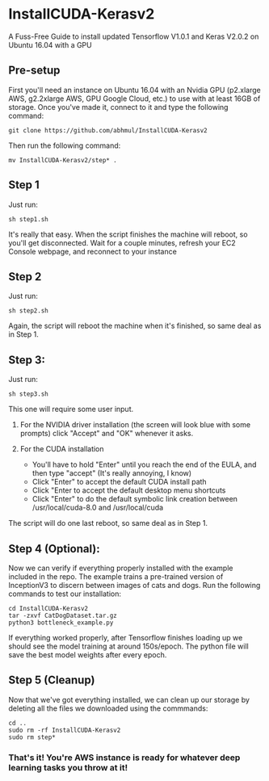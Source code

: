 # InstallCUDA-Kerasv2

A Fuss-Free Guide to install updated Tensorflow V1.0.1 and Keras V2.0.2 on Ubuntu 16.04 with a GPU

## Pre-setup

First you'll need an instance on Ubuntu 16.04 with an Nvidia GPU (p2.xlarge AWS, g2.2xlarge AWS, GPU Google Cloud, etc.) to use with at least 16GB of storage. Once you've made it, connect to it and type the following command:

```
git clone https://github.com/abhmul/InstallCUDA-Kerasv2
```

Then run the following command:

```
mv InstallCUDA-Kerasv2/step* .
```

## Step 1

Just run:

```
sh step1.sh
```

It's really that easy. When the script finishes the machine will reboot, so you'll get disconnected. Wait for a couple minutes, refresh your EC2 Console webpage, and reconnect to your instance

## Step 2

Just run:

```
sh step2.sh
```

Again, the script will reboot the machine when it's finished, so same deal as in Step 1.

## Step 3:

Just run:

```
sh step3.sh
```

This one will require some user input. 

1. For the NVIDIA driver installation (the screen will look blue with some prompts) click "Accept" and "OK" whenever it asks.

2. For the CUDA installation
   * You'll have to hold "Enter" until you reach the end of the EULA, and then type "accept" (It's really annoying, I know)
   * Click "Enter" to accept the default CUDA install path
   * Click "Enter to accept the default desktop menu shortcuts
   * Click "Enter" to do the default symbolic link creation between /usr/local/cuda-8.0 and /usr/local/cuda
 
 The script will do one last reboot, so same deal as in Step 1.

## Step 4 (Optional):

Now we can verify if everything properly installed with the example included in the repo. The example trains a pre-trained version of InceptionV3 to discern between images of cats and dogs. Run the following commands to test our installation:

```
cd InstallCUDA-Kerasv2
tar -zxvf CatDogDataset.tar.gz
python3 bottleneck_example.py
```

If everything worked properly, after Tensorflow finishes loading up we should see the model training at around 150s/epoch. The python file will save the best model weights after every epoch.

## Step 5 (Cleanup)

Now that we've got everything installed, we can clean up our storage by deleting all the files we downloaded using the commmands:

```
cd ..
sudo rm -rf InstallCUDA-Kerasv2
sudo rm step*
```

### That's it! You're AWS instance is ready for whatever deep learning tasks you throw at it!
